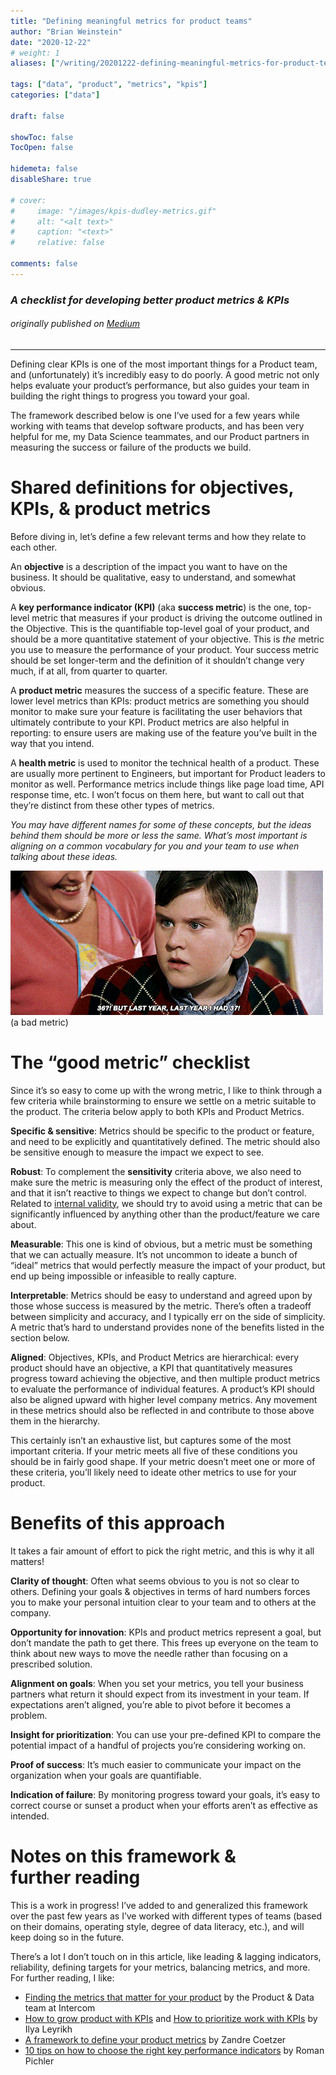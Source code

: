 ```yaml
---
title: "Defining meaningful metrics for product teams"
author: "Brian Weinstein"
date: "2020-12-22"
# weight: 1
aliases: ["/writing/20201222-defining-meaningful-metrics-for-product-teams"] # alias url / permalink

tags: ["data", "product", "metrics", "kpis"]
categories: ["data"]

draft: false

showToc: false
TocOpen: false

hidemeta: false
disableShare: true

# cover:
#     image: "/images/kpis-dudley-metrics.gif"
#     alt: "<alt text>"
#     caption: "<text>"
#     relative: false

comments: false
---
```




### _A checklist for developing better product metrics & KPIs_

###### _originally published on_ [_Medium_](https://bweinstein.medium.com/defining-meaningful-metrics-for-product-teams-56576d34a684?source=friends_link&sk=0ad658b2703fce11d061f26278851618)




---

Defining clear KPIs is one of the most important things for a Product team, and (unfortunately) it’s incredibly easy to do poorly. A good metric not only helps evaluate your product’s performance, but also guides your team in building the right things to progress you toward your goal.

The framework described below is one I’ve used for a few years while working with teams that develop software products, and has been very helpful for me, my Data Science teammates, and our Product partners in measuring the success or failure of the products we build.

# Shared definitions for objectives, KPIs, & product metrics

Before diving in, let’s define a few relevant terms and how they relate to each other.

An **objective** is a description of the impact you want to have on the business. It should be qualitative, easy to understand, and somewhat obvious.

A **key performance indicator (KPI)** (aka **success metric**) is the one, top-level metric that measures if your product is driving the outcome outlined in the Objective. This is the quantifiable top-level goal of your product, and should be a more quantitative statement of your objective. This is *the* metric you use to measure the performance of your product. Your success metric should be set longer-term and the definition of it shouldn’t change very much, if at all, from quarter to quarter.

A **product metric** measures the success of a specific feature. These are lower level metrics than KPIs: product metrics are something you should monitor to make sure your feature is facilitating the user behaviors that ultimately contribute to your KPI. Product metrics are also helpful in reporting: to ensure users are making use of the feature you’ve built in the way that you intend.

A **health metric** is used to monitor the technical health of a product. These are usually more pertinent to Engineers, but important for Product leaders to monitor as well. Performance metrics include things like page load time, API response time, etc. I won’t focus on them here, but want to call out that they’re distinct from these other types of metrics.

_You may have different names for some of these concepts, but the ideas behind them should be more or less the same. What’s most important is aligning on a common vocabulary for you and your team to use when talking about these ideas._

![](/images/kpis-dudley-metrics.gif)
(a bad metric)

# The “good metric” checklist

Since it’s so easy to come up with the wrong metric, I like to think through a few criteria while brainstorming to ensure we settle on a metric suitable to the product. The criteria below apply to both KPIs and Product Metrics.

**Specific & sensitive**: Metrics should be specific to the product or feature, and need to be explicitly and quantitatively defined. The metric should also be sensitive enough to measure the impact we expect to see.

**Robust**: To complement the **sensitivity** criteria above, we also need to make sure the metric is measuring only the effect of the product of interest, and that it isn’t reactive to things we expect to change but don’t control. Related to [internal validity](https://en.wikipedia.org/wiki/Internal_validity), we should try to avoid using a metric that can be significantly influenced by anything other than the product/feature we care about.

**Measurable**: This one is kind of obvious, but a metric must be something that we can actually measure. It’s not uncommon to ideate a bunch of “ideal” metrics that would perfectly measure the impact of your product, but end up being impossible or infeasible to really capture.

**Interpretable**: Metrics should be easy to understand and agreed upon by those whose success is measured by the metric. There’s often a tradeoff between simplicity and accuracy, and I typically err on the side of simplicity. A metric that’s hard to understand provides none of the benefits listed in the section below.

**Aligned**: Objectives, KPIs, and Product Metrics are hierarchical: every product should have an objective, a KPI that quantitatively measures progress toward achieving the objective, and then multiple product metrics to evaluate the performance of individual features. A product’s KPI should also be aligned upward with higher level company metrics. Any movement in these metrics should also be reflected in and contribute to those above them in the hierarchy.

This certainly isn’t an exhaustive list, but captures some of the most important criteria. If your metric meets all five of these conditions you should be in fairly good shape. If your metric doesn’t meet one or more of these criteria, you’ll likely need to ideate other metrics to use for your product.

# Benefits of this approach

It takes a fair amount of effort to pick the right metric, and this is why it all matters!

**Clarity of thought**: Often what seems obvious to you is not so clear to others. Defining your goals & objectives in terms of hard numbers forces you to make your personal intuition clear to your team and to others at the company.

**Opportunity for innovation**: KPIs and product metrics represent a goal, but don’t mandate the path to get there. This frees up everyone on the team to think about new ways to move the needle rather than focusing on a prescribed solution.

**Alignment on goals**: When you set your metrics, you tell your business partners what return it should expect from its investment in your team. If expectations aren’t aligned, you’re able to pivot before it becomes a problem.

**Insight for prioritization**: You can use your pre-defined KPI to compare the potential impact of a handful of projects you’re considering working on.

**Proof of success**: It’s much easier to communicate your impact on the organization when your goals are quantifiable.

**Indication of failure**: By monitoring progress toward your goals, it’s easy to correct course or sunset a product when your efforts aren’t as effective as intended.

# Notes on this framework & further reading

This is a work in progress! I’ve added to and generalized this framework over the past few years as I’ve worked with different types of teams (based on their domains, operating style, degree of data literacy, etc.), and will keep doing so in the future.

There’s a lot I don’t touch on in this article, like leading & lagging indicators, reliability, defining targets for your metrics, balancing metrics, and more. For further reading, I like:

- [Finding the metrics that matter for your product](https://www.intercom.com/blogfinding-the-metrics-that-matter-for-your-product/) by the Product & Data team at Intercom
- [How to grow product with KPIs](https://medium.com/@ilnem/growing-product-with-kpi-trees-34d91f49671b) and [How to prioritize work with KPIs](https://medium.com/@ilnem/how-to-prioritize-projects-or-the-main-product-growth-equation-9cc08da2e160) by Ilya Leyrikh
- [A framework to define your product metrics](https://uxdesign.cc/a-framework-to-define-your-product-metrics-6ca9837bfc8b) by Zandre Coetzer
- [10 tips on how to choose the right key performance indicators](https://www.romanpichler.com/blog/10-tips-how-to-choose-the-right-product-key-performance-indicators-kpis/) by Roman Pichler
